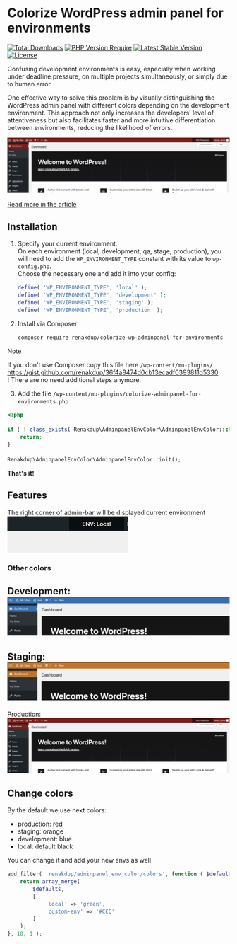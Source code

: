 # Colorize WordPress admin panel for environments

[![Total Downloads](http://poser.pugx.org/renakdup/colorize-wp-adminpanel-for-environments/downloads)](https://packagist.org/packages/renakdup/colorize-wp-adminpanel-for-environments) [![PHP Version Require](http://poser.pugx.org/renakdup/colorize-wp-adminpanel-for-environments/require/php)](https://packagist.org/packages/renakdup/colorize-wp-adminpanel-for-environments) [![Latest Stable Version](http://poser.pugx.org/renakdup/colorize-wp-adminpanel-for-environments/v)](https://packagist.org/packages/renakdup/colorize-wp-adminpanel-for-environments) [![License](http://poser.pugx.org/renakdup/colorize-wp-adminpanel-for-environments/license)](https://packagist.org/packages/renakdup/colorize-wp-adminpanel-for-environments)

Confusing development environments is easy, especially when working under deadline pressure, on multiple projects
simultaneously, or simply due to human error.

One effective way to solve this problem is by visually distinguishing the WordPress admin panel with different colors
depending on the development environment. This approach not only increases the developers’ level of attentiveness but
also facilitates faster and more intuitive differentiation between environments, reducing the likelihood of errors.

![development.png](./doc/img/production.png)

[Read more in the article](https://wp-yoda.com/en/wordpress/color-highlighting-of-the-wordpress-admin-panel-for-different-environments/)

## Installation

1. Specify your current environment.  
   On each environment (local, development, qa, stage, production), you will need to add the `WP_ENVIRONMENT_TYPE`
   constant with its value to `wp-config.php`.   
   Choose the necessary one and add it into your config:
    ```php
    define( 'WP_ENVIRONMENT_TYPE', 'local' );
    define( 'WP_ENVIRONMENT_TYPE', 'development' );
    define( 'WP_ENVIRONMENT_TYPE', 'staging' );
    define( 'WP_ENVIRONMENT_TYPE', 'production' );
    ```
2. Install via Composer
    ```bash
   composer require renakdup/colorize-wp-adminpanel-for-environments
    ```

> [!NOTE]
> If you don't use Composer copy this file here `/wp-content/mu-plugins/` https://gist.github.com/renakdup/36f4a8474d0cb13ecadf0393811d5330  
> ! There are no need additional steps anymore.

3. Add the file `/wp-content/mu-plugins/colorize-adminpanel-for-environments.php`

```php
<?php

if ( ! class_exists( Renakdup\AdminpanelEnvColor\AdminpanelEnvColor::class ) ) {
	return;
}

Renakdup\AdminpanelEnvColor\AdminpanelEnvColor::init();
```

**That's it!**

## Features

The right corner of admin-bar will be displayed current environment  
![env.png](./doc/img/env.png)

### Other colors

Development:  
![env.png](./doc/img/development.png)
---
Staging:  
![env.png](./doc/img/staging.png)
---
Production:  
![env.png](./doc/img/production.png)

## Change colors

By the default we use next colors:

- production: red
- staging: orange
- development: blue
- local: default black

You can change it and add your new envs as well

```php
add_filter( 'renakdup/adminpanel_env_color/colors', function ( $defaults ) {
	return array_merge( 
		$defaults, 
		[
			'local' => 'green',
			'custom-env' => '#CCC'
		]
	);
}, 10, 1 );
```
